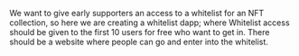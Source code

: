 We want to give early supporters an access to a whitelist for an NFT collection, so here we are creating a whitelist dapp; where Whitelist access should be given to the first 10 users for free who want to get in. There should be a website where people can go and enter into the whitelist.
